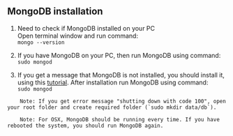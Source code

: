 ## MongoDB installation

1. Need to check if MongoDB installed on your PC<br>Open terminal window and run command:<br> `mongo --version`<br>

2. If you have MongoDB on your PC, then run MongoDB using command:<br>`sudo mongod     `

3. If you get a message that MongoDB is not installed, you should install it, using this [tutorial](https://docs.mongodb.com/manual/tutorial/install-mongodb-on-os-x/). After installation run MongoDB using command:<br>`sudo mongod` <br>

```
    Note: If you get error message "shutting down with code 100", open your root folder and create required folder (`sudo mkdir data/db`).
   ```
```
    Note: For OSX, MongoDB should be running every time. If you have rebooted the system, you should run MongoDB again.
   ```


    




